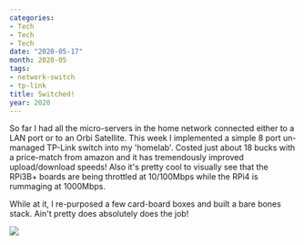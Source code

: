 ```yaml
---
categories:
- Tech
- Tech
- Tech
date: "2020-05-17"
month: 2020-05
tags:
- network-switch
- tp-link
title: Switched!
year: 2020
---
```


So far I had all the micro-servers in the home network connected either to a LAN port or to an Orbi Satellite. This week I implemented a simple 8 port un-managed TP-Link switch into my 'homelab'. Costed just about 18 bucks with a price-match from amazon and it has tremendously improved upload/download speeds! Also it's pretty cool to visually see that the RPi3B+ boards are being throttled at 10/100Mbps while the RPi4 is rummaging at 1000Mbps.

While at it, I re-purposed a few card-board boxes and built a bare bones stack. Ain't pretty does absolutely does the job!

![](images/20200517_030654-868x1200.jpg)
